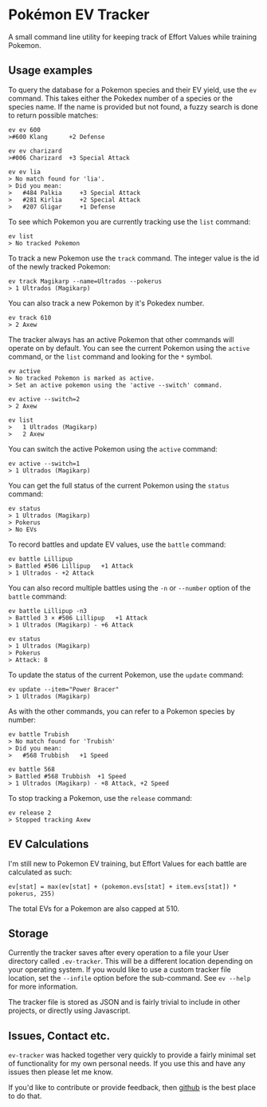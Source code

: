 # Pokémon EV Tracker

A small command line utility for keeping track of Effort Values while training
Pokemon.

## Usage examples

To query the database for a Pokemon species and their EV yield, use the `ev`
command. This takes either the Pokedex number of a species or the species 
name. If the name is provided but not found, a fuzzy search is done to return
possible matches:
	
	ev ev 600
	>#600 Klang      +2 Defense
	
	ev ev charizard
	>#006 Charizard  +3 Special Attack
	
	ev ev lia
	> No match found for 'lia'.
	> Did you mean:
	>   #484 Palkia     +3 Special Attack
	>   #281 Kirlia     +2 Special Attack
	>   #207 Gligar     +1 Defense

To see which Pokemon you are currently tracking use the `list` command:

	ev list
	> No tracked Pokemon

To track a new Pokemon use the `track` command. The integer value is the id
of the newly tracked Pokemon:

	ev track Magikarp --name=Ultrados --pokerus
	> 1 Ultrados (Magikarp)

You can also track a new Pokemon by it's Pokedex number.
	
	ev track 610
	> 2 Axew

The tracker always has an active Pokemon that other commands will operate on
by default. You can see the current Pokemon using the `active` command, or the
`list` command and looking for the `*` symbol.
	
	ev active
	> No tracked Pokemon is marked as active.
	> Set an active pokemon using the 'active --switch' command.
	
	ev active --switch=2
	> 2 Axew
	
	ev list
	>   1 Ultrados (Magikarp)
	>   2 Axew

You can switch the active Pokemon using the `active` command:

	ev active --switch=1
	> 1 Ultrados (Magikarp)

You can get the full status of the current Pokemon using the `status` command:

	ev status
	> 1 Ultrados (Magikarp)
	> Pokerus
	> No EVs

To record battles and update EV values, use the `battle` command:

	ev battle Lillipup
	> Battled #506 Lillipup   +1 Attack
	> 1 Ultrados - +2 Attack

You can also record multiple battles using the `-n` or `--number` option of 
the `battle` command:

	ev battle Lillipup -n3
	> Battled 3 × #506 Lillipup   +1 Attack
	> 1 Ultrados (Magikarp) - +6 Attack
	
	ev status
	> 1 Ultrados (Magikarp)
	> Pokerus
	> Attack: 8

To update the status of the current Pokemon, use the `update` command:
	
	ev update --item="Power Bracer"
	> 1 Ultrados (Magikarp)

As with the other commands, you can refer to a Pokemon species by number:
	
	ev battle Trubish
	> No match found for 'Trubish'
	> Did you mean:
	>   #568 Trubbish   +1 Speed
	
	ev battle 568
	> Battled #568 Trubbish  +1 Speed
	> 1 Ultrados (Magikarp) - +8 Attack, +2 Speed

To stop tracking a Pokemon, use the `release` command:
	
	ev release 2
	> Stopped tracking Axew

## EV Calculations

I'm still new to Pokemon EV training, but Effort Values for each battle are
calculated as such:

	ev[stat] = max(ev[stat] + (pokemon.evs[stat] + item.evs[stat]) * pokerus, 255)

The total EVs for a Pokemon are also capped at 510.

## Storage

Currently the tracker saves after every operation to a file your User 
directory called `.ev-tracker`. This will be a different location depending on 
your operating system. If you would like to use a custom tracker file 
location, set the `--infile` option before the sub-command. See `ev --help`
for more information.

The tracker file is stored as JSON and is fairly trivial to include in other
projects, or directly using Javascript.

## Issues, Contact etc.
`ev-tracker` was hacked together very quickly to provide a fairly minimal set
of functionality for my own personal needs. If you use this and have any 
issues then please let me know.

If you'd like to contribute or provide feedback, then 
[github](https://github.com/mathewbyrne/ev-tracker) is the best place to do 
that.
